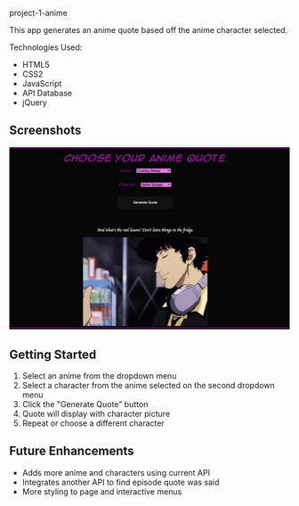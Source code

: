 project-1-anime

This app generates an anime quote based off the anime character selected.

Technologies Used:
- HTML5
- CSS2
- JavaScript
- API Database
- jQuery

## Screenshots
![""](/screenshots/screenshot.png)

## Getting Started
1. Select an anime from the dropdown menu
2. Select a character from the anime selected on the second dropdown menu
3. Click the "Generate Quote" button 
4. Quote will display with character picture
5. Repeat or choose a different character

## Future Enhancements
- Adds more anime and characters using current API
- Integrates another API to find episode quote was said
- More styling to page and interactive menus
